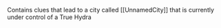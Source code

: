 Contains clues that lead to a city called [[UnnamedCity]] that is currently under control of a True Hydra